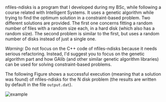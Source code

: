nfiles-ndisks is a program that I developed during my BSc, while following a course related with Intelligent Systems. It uses a genetic algorithm while trying to find the optimum solution in a constraint-based problem. Two different solutions are provided. The first one concerns fitting a random number of files with a random size each, in a hard disk (which also has a random size). The second problem is similar to the first, but uses a random number of disks instead of just a single one.

*Warning:* Do not focus on the C++ code of nfiles-ndisks because it needs serious refactoring. Instead, I'd suggest you to focus on the genetic algorithm part and how GAlib (and other similar genetic algorithm libraries) can be used for solving constraint-based problems.

The following Figure shows a successful execution (meaning that a solution was found) of nfiles-ndisks for the N disk problem (the results are written by default in the file `output.dat`).

![example](http://i67.tinypic.com/f2klmt.png)
